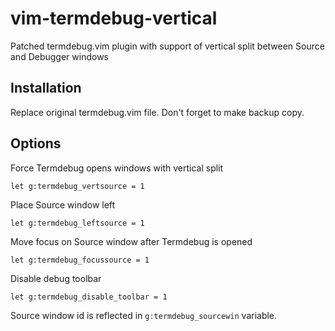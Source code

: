 # vim-termdebug-vertical
Patched termdebug.vim plugin with support of vertical split between Source and Debugger windows

## Installation
Replace original termdebug.vim file. Don't forget to make backup copy.

## Options
Force Termdebug opens windows with vertical split
```vim
let g:termdebug_vertsource = 1
```
Place Source window left
```vim
let g:termdebug_leftsource = 1
```
Move focus on Source window after Termdebug is opened
```vim
let g:termdebug_focussource = 1
```
Disable debug toolbar
```vim
let g:termdebug_disable_toolbar = 1
```
Source window id is reflected in `g:termdebug_sourcewin` variable.
